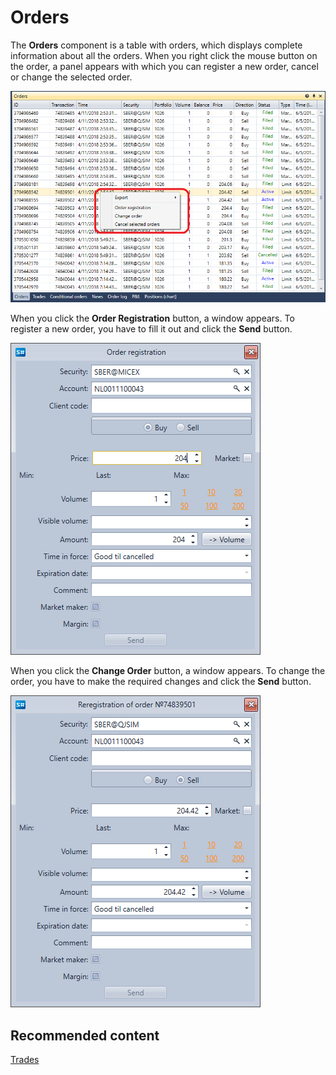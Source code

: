 # Orders

The **Orders** component is a table with orders, which displays complete information about all the orders. When you right click the mouse button on the order, a panel appears with which you can register a new order, cancel or change the selected order. 

![Terminal Quick start 04](../../../../images/terminal_quick_start_04.png)

When you click the **Order Registration** button, a window appears. To register a new order, you have to fill it out and click the **Send** button.

![Terminal OrderPanel 01](../../../../images/terminal_orderpanel_01.png)

When you click the **Change Order** button, a window appears. To change the order, you have to make the required changes and click the **Send** button.

![Terminal OrderPanel 02](../../../../images/terminal_orderpanel_02.png)

## Recommended content

[Trades](../../../designer/user_interface/components/trades.md)
